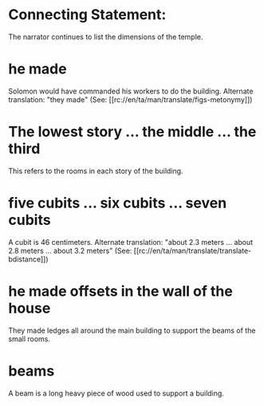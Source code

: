# Connecting Statement:

The narrator continues to list the dimensions of the temple.

# he made

Solomon would have commanded his workers to do the building. Alternate translation: "they made" (See: [[rc://en/ta/man/translate/figs-metonymy]])

# The lowest story ... the middle ... the third

This refers to the rooms in each story of the building.

# five cubits ... six cubits ... seven cubits

A cubit is 46 centimeters. Alternate translation: "about 2.3 meters ... about 2.8 meters ... about 3.2 meters" (See: [[rc://en/ta/man/translate/translate-bdistance]])

# he made offsets in the wall of the house

They made ledges all around the main building to support the beams of the small rooms.

# beams

A beam is a long heavy piece of wood used to support a building.

